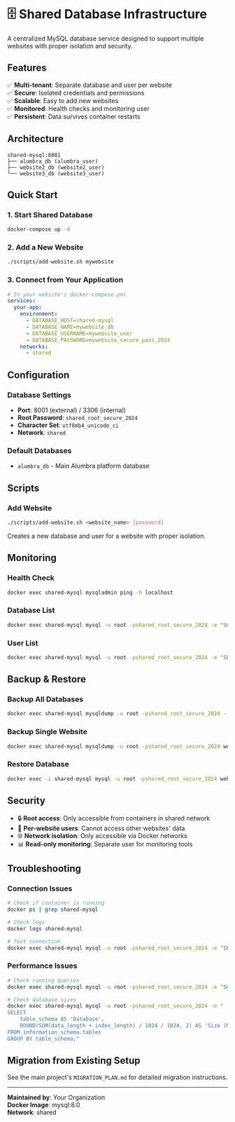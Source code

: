 # 🗄️ Shared Database Infrastructure

A centralized MySQL database service designed to support multiple websites with proper isolation and security.

## **Features**

✅ **Multi-tenant**: Separate database and user per website  
✅ **Secure**: Isolated credentials and permissions  
✅ **Scalable**: Easy to add new websites  
✅ **Monitored**: Health checks and monitoring user  
✅ **Persistent**: Data survives container restarts  

## **Architecture**

```
shared-mysql:8001
├── alumbra_db (alumbra_user)
├── website2_db (website2_user)
└── website3_db (website3_user)
```

## **Quick Start**

### **1. Start Shared Database**
```bash
docker-compose up -d
```

### **2. Add a New Website**
```bash
./scripts/add-website.sh mywebsite
```

### **3. Connect from Your Application**
```yaml
# In your website's docker-compose.yml
services:
  your-app:
    environment:
      - DATABASE_HOST=shared-mysql
      - DATABASE_NAME=mywebsite_db
      - DATABASE_USERNAME=mywebsite_user
      - DATABASE_PASSWORD=mywebsite_secure_pass_2024
    networks:
      - shared
```

## **Configuration**

### **Database Settings**
- **Port**: 8001 (external) / 3306 (internal)
- **Root Password**: `shared_root_secure_2024`
- **Character Set**: `utf8mb4_unicode_ci`
- **Network**: `shared`

### **Default Databases**
- `alumbra_db` - Main Alumbra platform database

## **Scripts**

### **Add Website**
```bash
./scripts/add-website.sh <website_name> [password]
```

Creates a new database and user for a website with proper isolation.

## **Monitoring**

### **Health Check**
```bash
docker exec shared-mysql mysqladmin ping -h localhost
```

### **Database List**
```bash
docker exec shared-mysql mysql -u root -pshared_root_secure_2024 -e "SHOW DATABASES;"
```

### **User List**
```bash
docker exec shared-mysql mysql -u root -pshared_root_secure_2024 -e "SELECT User, Host FROM mysql.user;"
```

## **Backup & Restore**

### **Backup All Databases**
```bash
docker exec shared-mysql mysqldump -u root -pshared_root_secure_2024 --all-databases > backup_$(date +%Y%m%d).sql
```

### **Backup Single Website**
```bash
docker exec shared-mysql mysqldump -u root -pshared_root_secure_2024 website_db > website_backup.sql
```

### **Restore Database**
```bash
docker exec -i shared-mysql mysql -u root -pshared_root_secure_2024 website_db < website_backup.sql
```

## **Security**

- 🔒 **Root access**: Only accessible from containers in shared network
- 🔐 **Per-website users**: Cannot access other websites' data
- 🌐 **Network isolation**: Only accessible via Docker networks
- 📊 **Read-only monitoring**: Separate user for monitoring tools

## **Troubleshooting**

### **Connection Issues**
```bash
# Check if container is running
docker ps | grep shared-mysql

# Check logs
docker logs shared-mysql

# Test connection
docker exec shared-mysql mysql -u root -pshared_root_secure_2024 -e "SELECT 1;"
```

### **Performance Issues**
```bash
# Check running queries
docker exec shared-mysql mysql -u root -pshared_root_secure_2024 -e "SHOW PROCESSLIST;"

# Check database sizes
docker exec shared-mysql mysql -u root -pshared_root_secure_2024 -e "
SELECT 
    table_schema AS 'Database',
    ROUND(SUM(data_length + index_length) / 1024 / 1024, 2) AS 'Size (MB)'
FROM information_schema.tables 
GROUP BY table_schema;"
```

## **Migration from Existing Setup**

See the main project's `MIGRATION_PLAN.md` for detailed migration instructions.

---

**Maintained by**: Your Organization  
**Docker Image**: mysql:8.0  
**Network**: shared
